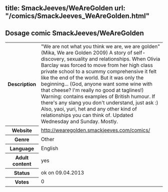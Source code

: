 title: SmackJeeves/WeAreGolden
url: "/comics/SmackJeeves_WeAreGolden.html"
---
Dosage comic SmackJeeves/WeAreGolden
-----------------------------------------

<table class="comicinfo">
<tr>
<th>Description</th><td>&quot;We are not what you think we are, we are golden&quot; (Mika, We are Golden 2009) A story of self-discovery, sexuality and relationships. When Olivia Barclay was forced to move from her high class private school to a scummy comprehensive it felt like the end of the world. But it was only the beginning... (God, anyone want some wine with that cheese? I'm really no good at taglines!) Warning: contains examples of British humour. If there's any slang you don't understand, just ask :) Also, yaoi, yuri, het and any other kind of relationships you can think of. Updated Wednesday and Sunday. Mostly.</td>
</tr>
<tr>
<th>Website</th><td><a href="http://wearegolden.smackjeeves.com/comics/">http://wearegolden.smackjeeves.com/comics/</a></td>
</tr>
<tr>
<th>Genre</th><td>Other</td>
</tr>
<tr>
<th>Language</th><td>English</td>
</tr>
<tr>
<th>Adult content</th><td>yes</td>
</tr>
<tr>
<th>Status</th><td>ok on 09.04.2013</td>
</tr>
<tr>
<th>Votes</th><td>0</div></td>
</tr>
</table>
